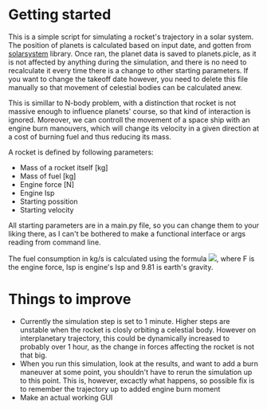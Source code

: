 # Getting started
This is a simple script for simulating a rocket's trajectory in a solar system. The position of planets
is calculated based on input date, and gotten from [solarsystem](https://github.com/IoannisNasios/solarsystem) library. Once ran, the planet data is saved to planets.picle, as it is not affected by anything during the simulation, and there is no need to recalculate it every time there is a change to other starting parameters. If you want to change the takeoff date however, you need to delete this file manually so that movement of celestial bodies can be calculated anew.

This is simillar to N-body problem, with a distinction that rocket is not massive enough to influence planets' course, so that kind of interaction is ignored. Moreover, we can controll the movement of a space ship with an engine burn manouvers, which will change its velocity in a given direction at a cost of burning fuel and thus reducing its mass.

A rocket is defined by following parameters:
* Mass of a rocket itself \[kg\]
* Mass of fuel \[kg\]
* Engine force \[N\]
* Engine Isp
* Starting possition
* Starting velocity

All starting parameters are in a main.py file, so you can change them to your liking there, as I can't be bothered to make a functional interface or args reading from command line.

The fuel consumption in kg/s is calculated using the formula <img src="https://render.githubusercontent.com/render/math?math=\frac{F}{I_sp * 9.81}">, where F is the engine force, Isp is engine's Isp and 9.81 is earth's gravity.


# Things to improve
* Currently the simulation step is set to 1 minute. Higher steps are unstable when the rocket is closly orbiting a celestial body. However on interplanetary trajectory, this could be dynamically increased to probably over 1 hour, as the change in forces affecting the rocket is not that big.
* When you run this simulation, look at the results, and want to add a burn maneuver at some point, you shouldn't have to rerun the simulation up to this point. This is, however, excactly what happens, so possible fix is to remember the trajectory up to added engine burn moment
* Make an actual working GUI
